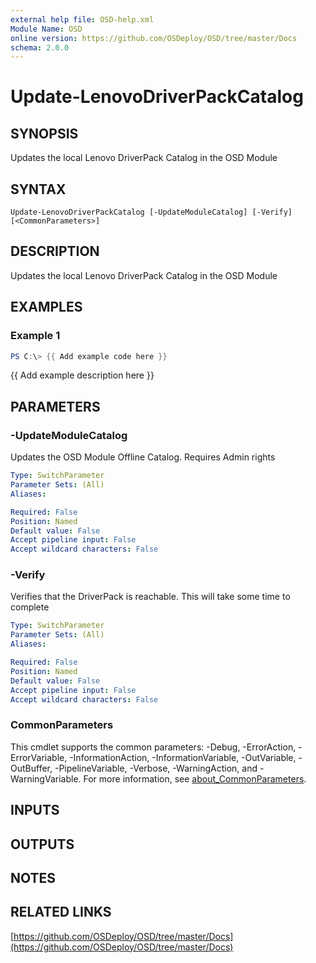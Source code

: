 ```yaml
---
external help file: OSD-help.xml
Module Name: OSD
online version: https://github.com/OSDeploy/OSD/tree/master/Docs
schema: 2.0.0
---
```


# Update-LenovoDriverPackCatalog

## SYNOPSIS
Updates the local Lenovo DriverPack Catalog in the OSD Module

## SYNTAX

```
Update-LenovoDriverPackCatalog [-UpdateModuleCatalog] [-Verify] [<CommonParameters>]
```

## DESCRIPTION
Updates the local Lenovo DriverPack Catalog in the OSD Module

## EXAMPLES

### Example 1
```powershell
PS C:\> {{ Add example code here }}
```

{{ Add example description here }}

## PARAMETERS

### -UpdateModuleCatalog
Updates the OSD Module Offline Catalog.
Requires Admin rights

```yaml
Type: SwitchParameter
Parameter Sets: (All)
Aliases:

Required: False
Position: Named
Default value: False
Accept pipeline input: False
Accept wildcard characters: False
```

### -Verify
Verifies that the DriverPack is reachable.
This will take some time to complete

```yaml
Type: SwitchParameter
Parameter Sets: (All)
Aliases:

Required: False
Position: Named
Default value: False
Accept pipeline input: False
Accept wildcard characters: False
```

### CommonParameters
This cmdlet supports the common parameters: -Debug, -ErrorAction, -ErrorVariable, -InformationAction, -InformationVariable, -OutVariable, -OutBuffer, -PipelineVariable, -Verbose, -WarningAction, and -WarningVariable. For more information, see [about_CommonParameters](http://go.microsoft.com/fwlink/?LinkID=113216).

## INPUTS

## OUTPUTS

## NOTES

## RELATED LINKS

[https://github.com/OSDeploy/OSD/tree/master/Docs](https://github.com/OSDeploy/OSD/tree/master/Docs)

